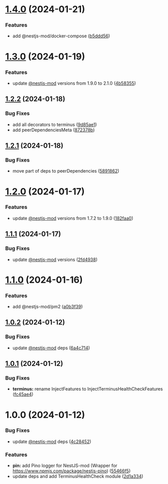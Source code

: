 # [1.4.0](https://github.com/nestjs-mod/nestjs-mod-contrib/compare/terminus-v1.3.0...terminus-v1.4.0) (2024-01-21)


### Features

* add @nestjs-mod/docker-compose ([b5ddd56](https://github.com/nestjs-mod/nestjs-mod-contrib/commit/b5ddd569e4374939e5760b13bbd1246dd59673d3))

# [1.3.0](https://github.com/nestjs-mod/nestjs-mod-contrib/compare/terminus-v1.2.2...terminus-v1.3.0) (2024-01-19)


### Features

* update [@nestjs-mod](https://github.com/nestjs-mod) versions from 1.9.0 to 2.1.0 ([4b58355](https://github.com/nestjs-mod/nestjs-mod-contrib/commit/4b58355f755d25ac94fe9267efb9439e23c73a21))

## [1.2.2](https://github.com/nestjs-mod/nestjs-mod-contrib/compare/terminus-v1.2.1...terminus-v1.2.2) (2024-01-18)


### Bug Fixes

* add all decorators to terminus ([9d85ae1](https://github.com/nestjs-mod/nestjs-mod-contrib/commit/9d85ae133950104a9cd686aa8a4c12784f615fc1))
* add peerDependenciesMeta ([872378b](https://github.com/nestjs-mod/nestjs-mod-contrib/commit/872378be9bba0a20e581ad662745ee9b155afff1))

## [1.2.1](https://github.com/nestjs-mod/nestjs-mod-contrib/compare/terminus-v1.2.0...terminus-v1.2.1) (2024-01-18)


### Bug Fixes

* move part of deps to peerDependencies ([5891862](https://github.com/nestjs-mod/nestjs-mod-contrib/commit/58918621da29ede968c04f9e00c5b6dfa0bd80de))

# [1.2.0](https://github.com/nestjs-mod/nestjs-mod-contrib/compare/terminus-v1.1.1...terminus-v1.2.0) (2024-01-17)


### Features

* update [@nestjs-mod](https://github.com/nestjs-mod) versions from 1.7.2 to 1.9.0 ([182faa0](https://github.com/nestjs-mod/nestjs-mod-contrib/commit/182faa05ab60dd8e2f13f3fb04b472a7a05f6a75))

## [1.1.1](https://github.com/nestjs-mod/nestjs-mod-contrib/compare/terminus-v1.1.0...terminus-v1.1.1) (2024-01-17)


### Bug Fixes

* update [@nestjs-mod](https://github.com/nestjs-mod) versions ([2fd4938](https://github.com/nestjs-mod/nestjs-mod-contrib/commit/2fd4938860367bffb40cff131a1b248a9add062e))

# [1.1.0](https://github.com/nestjs-mod/nestjs-mod-contrib/compare/terminus-v1.0.2...terminus-v1.1.0) (2024-01-16)


### Features

* add @nestjs-mod/pm2 ([a0b3f39](https://github.com/nestjs-mod/nestjs-mod-contrib/commit/a0b3f392976d9380f2f7efb3c1ed5825e741e87e))

## [1.0.2](https://github.com/nestjs-mod/nestjs-mod-contrib/compare/terminus-v1.0.1...terminus-v1.0.2) (2024-01-12)


### Bug Fixes

* update [@nestjs-mod](https://github.com/nestjs-mod) deps ([6a4c714](https://github.com/nestjs-mod/nestjs-mod-contrib/commit/6a4c714ca98be0b871e2f5ab5dabf3339337fee5))

## [1.0.1](https://github.com/nestjs-mod/nestjs-mod-contrib/compare/terminus-v1.0.0...terminus-v1.0.1) (2024-01-12)


### Bug Fixes

* **terminus:** rename InjectFeatures to InjectTerminusHealthCheckFeatures ([fc45ae4](https://github.com/nestjs-mod/nestjs-mod-contrib/commit/fc45ae48cc2ac905579136d5c00e07ce96cd3928))

# 1.0.0 (2024-01-12)


### Bug Fixes

* update [@nestjs-mod](https://github.com/nestjs-mod) deps ([4c28452](https://github.com/nestjs-mod/nestjs-mod-contrib/commit/4c28452792a17d311ae825f5d100be537f682e07))


### Features

* **pin:** add Pino logger for NestJS-mod (Wrapper for https://www.npmjs.com/package/nestjs-pino) ([55466f5](https://github.com/nestjs-mod/nestjs-mod-contrib/commit/55466f52ccf1792a5a4f32df80e574be4da71952))
* update deps and add TerminusHealthCheck module ([2d1a334](https://github.com/nestjs-mod/nestjs-mod-contrib/commit/2d1a334291246adf3e7e3ccd83346eda113ad31a))
